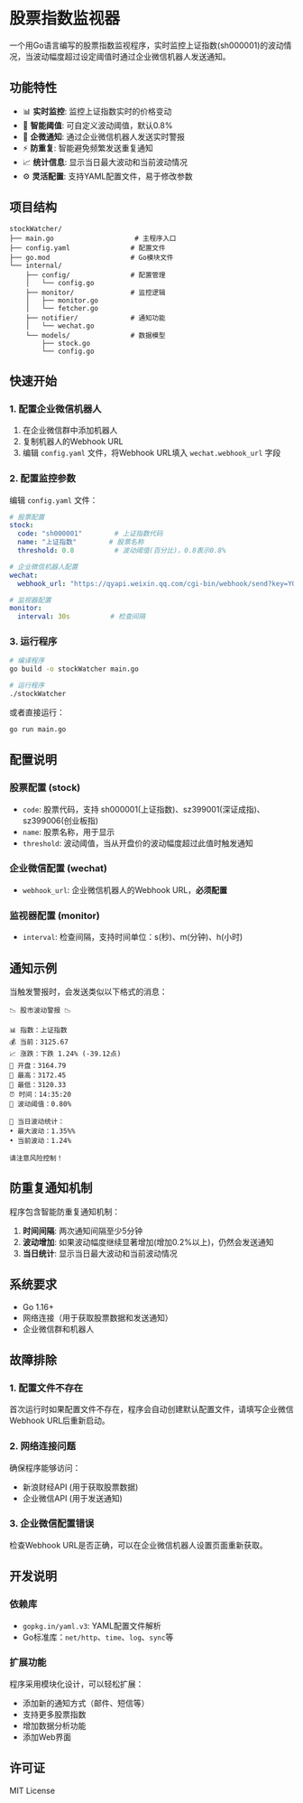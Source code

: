 # 股票指数监视器

一个用Go语言编写的股票指数监视程序，实时监控上证指数(sh000001)的波动情况，当波动幅度超过设定阈值时通过企业微信机器人发送通知。

## 功能特性

- 📊 **实时监控**: 监控上证指数实时的价格变动
- 🎯 **智能阈值**: 可自定义波动阈值，默认0.8%
- 📱 **企微通知**: 通过企业微信机器人发送实时警报
- ⚡ **防重复**: 智能避免频繁发送重复通知
- 📈 **统计信息**: 显示当日最大波动和当前波动情况
- ⚙️ **灵活配置**: 支持YAML配置文件，易于修改参数

## 项目结构

```
stockWatcher/
├── main.go                    # 主程序入口
├── config.yaml               # 配置文件
├── go.mod                    # Go模块文件
└── internal/
    ├── config/               # 配置管理
    │   └── config.go
    ├── monitor/              # 监控逻辑
    │   ├── monitor.go
    │   └── fetcher.go
    ├── notifier/             # 通知功能
    │   └── wechat.go
    └── models/               # 数据模型
        ├── stock.go
        └── config.go
```

## 快速开始

### 1. 配置企业微信机器人

1. 在企业微信群中添加机器人
2. 复制机器人的Webhook URL
3. 编辑 `config.yaml` 文件，将Webhook URL填入 `wechat.webhook_url` 字段

### 2. 配置监控参数

编辑 `config.yaml` 文件：

```yaml
# 股票配置
stock:
  code: "sh000001"        # 上证指数代码
  name: "上证指数"        # 股票名称
  threshold: 0.8          # 波动阈值(百分比)，0.8表示0.8%

# 企业微信机器人配置
wechat:
  webhook_url: "https://qyapi.weixin.qq.com/cgi-bin/webhook/send?key=YOUR_KEY"

# 监视器配置
monitor:
  interval: 30s          # 检查间隔
```

### 3. 运行程序

```bash
# 编译程序
go build -o stockWatcher main.go

# 运行程序
./stockWatcher
```

或者直接运行：

```bash
go run main.go
```

## 配置说明

### 股票配置 (stock)

- `code`: 股票代码，支持 sh000001(上证指数)、sz399001(深证成指)、sz399006(创业板指)
- `name`: 股票名称，用于显示
- `threshold`: 波动阈值，当从开盘价的波动幅度超过此值时触发通知

### 企业微信配置 (wechat)

- `webhook_url`: 企业微信机器人的Webhook URL，**必须配置**

### 监视器配置 (monitor)

- `interval`: 检查间隔，支持时间单位：s(秒)、m(分钟)、h(小时)

## 通知示例

当触发警报时，会发送类似以下格式的消息：

```
📉 股市波动警报 📉

📊 指数：上证指数
💰 当前：3125.67
📈 涨跌：下跌 1.24% (-39.12点)
📅 开盘：3164.79
🔼 最高：3172.45
🔽 最低：3120.33
⏰ 时间：14:35:20
🎯 波动阈值：0.80%

📝 当日波动统计：
• 最大波动：1.35%%
• 当前波动：1.24%

请注意风险控制！
```

## 防重复通知机制

程序包含智能防重复通知机制：

1. **时间间隔**: 两次通知间隔至少5分钟
2. **波动增加**: 如果波动幅度继续显著增加(增加0.2%以上)，仍然会发送通知
3. **当日统计**: 显示当日最大波动和当前波动情况

## 系统要求

- Go 1.16+
- 网络连接（用于获取股票数据和发送通知）
- 企业微信群和机器人

## 故障排除

### 1. 配置文件不存在

首次运行时如果配置文件不存在，程序会自动创建默认配置文件，请填写企业微信Webhook URL后重新启动。

### 2. 网络连接问题

确保程序能够访问：
- 新浪财经API (用于获取股票数据)
- 企业微信API (用于发送通知)

### 3. 企业微信配置错误

检查Webhook URL是否正确，可以在企业微信机器人设置页面重新获取。

## 开发说明

### 依赖库

- `gopkg.in/yaml.v3`: YAML配置文件解析
- Go标准库：`net/http`、`time`、`log`、`sync`等

### 扩展功能

程序采用模块化设计，可以轻松扩展：

- 添加新的通知方式（邮件、短信等）
- 支持更多股票指数
- 增加数据分析功能
- 添加Web界面

## 许可证

MIT License